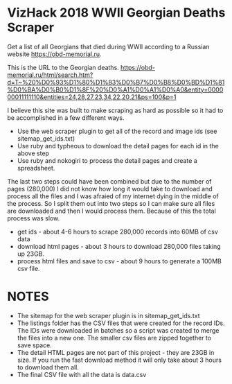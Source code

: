 # VizHack 2018 WWII Georgian Deaths Scraper
Get a list of all Georgians that died during WWII according to a Russian website https://obd-memorial.ru.

This is the URL to the Georgian deaths.
https://obd-memorial.ru/html/search.htm?d=T~%20%D0%93%D1%80%D1%83%D0%B7%D0%B8%D0%BD%D1%81%D0%BA%D0%B0%D1%8F%20%D0%A1%D0%A1%D0%A0&entity=000000011111110&entities=24,28,27,23,34,22,20,21&ps=100&p=1

I believe this site was built to make scraping as hard as possible so it had to be accomplished in a few different ways.
* Use the web scraper plugin to get all of the record and image ids (see sitemap_get_ids.txt)
* Use ruby and typheous to download the detail pages for each id in the above step
* Use ruby and nokogiri to process the detail pages and create a spreadsheet.

The last two steps could have been combined but due to the number of pages (280,000) I did not know how long it would take to download and process all the files and I was afraied of my internet dying in the middle of the process. So I split them out into two steps so I can make sure all files are downloaded and then I would process them. Because of this the total process was slow.
* get ids - about 4-6 hours to scrape 280,000 records into 60MB of csv data
* download html pages - about 3 hours to download 280,000 files taking up 23GB.
* process html files and save to csv - about 9 hours to generate a 100MB csv file.

# NOTES
* The sitemap for the web scraper plugin is in sitemap_get_ids.txt
* The listings folder has the CSV files that were created for the record IDs. The IDs were downloaded in batches so a script was created to merge the files into a new one. The smaller csv files are zipped together to save space.
* The detail HTML pages are not part of this project - they are 23GB in size. If you run the fast download method it will only take about 3 hours to download them all.
* The final CSV file with all the data is data.csv

